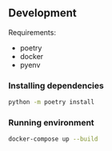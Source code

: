 ## Development

Requirements:

- poetry
- docker
- pyenv

### Installing dependencies

```sh
python -m poetry install
```

### Running environment

```sh
docker-compose up --build
```
